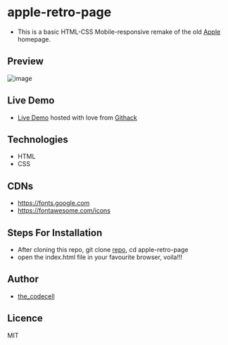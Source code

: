 # apple-retro-page

- This is a basic HTML-CSS Mobile-responsive remake of the old [Apple](https://web.archive.org/web/20140228164946/http://www.apple.com/) homepage.

## Preview
![image](https://user-images.githubusercontent.com/46686100/70787952-1b601800-1d90-11ea-8e66-5d91f7e0bcd3.png)

## Live Demo
- [Live Demo](https://rawcdn.githack.com/codecell/apple-retro-page/28d1ae030d9a1ba9d6092dbd33d17ebaad1e84a8/index.html) hosted with love from [Githack](https://raw.githack.com.com)


## Technologies
- HTML
- CSS

## CDNs
- https://fonts.google.com
- https://fontawesome.com/icons

## Steps For Installation
- After cloning this repo, git clone [repo](https://github.com/codecell/utube-clone.git), cd apple-retro-page
- open the index.html file in your favourite browser, voila!!!

## Author
- [the_codecell](https://twitter.com/)

## Licence
MIT